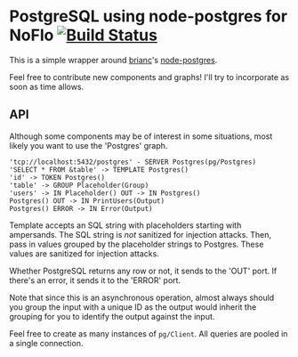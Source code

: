 PostgreSQL using node-postgres for NoFlo [![Build Status](https://secure.travis-ci.org/kenhkan/noflo-pg.png?branch=master)](https://travis-ci.org/kenhkan/noflo-pg)
===============================

This is a simple wrapper around [brianc](https://github.com/brianc/)'s
[node-postgres](https://github.com/brianc/node-postgres).

Feel free to contribute new components and graphs! I'll try to
incorporate as soon as time allows.


API
------------------------------

Although some components may be of interest in some situations, most
likely you want to use the 'Postgres' graph.

    'tcp://localhost:5432/postgres' - SERVER Postgres(pg/Postgres)
    'SELECT * FROM &table' -> TEMPLATE Postgres()
    'id' -> TOKEN Postgres()
    'table' -> GROUP Placeholder(Group)
    'users' -> IN Placeholder() OUT -> IN Postgres()
    Postgres() OUT -> IN PrintUsers(Output)
    Postgres() ERROR -> IN Error(Output)

Template accepts an SQL string with placeholders starting with
ampersands. The SQL string is *not* sanitized for injection attacks.
Then, pass in values grouped by the placeholder strings to Postgres.
These values are sanitized for injection attacks.

Whether PostgreSQL returns any row or not, it sends to the 'OUT' port.
If there's an error, it sends it to the 'ERROR' port.

Note that since this is an asynchronous operation, almost always should
you group the input with a unique ID as the output would inherit the
grouping for you to identify the output against the input.

Feel free to create as many instances of `pg/Client`. All queries are
pooled in a single connection.
